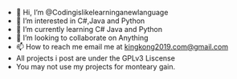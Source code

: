 - 👋 Hi, I’m @Codingislikelearninganewlanguage
- 👀 I’m interested in C#,Java and Python
- 🌱 I’m currently learning C# Java and Python
- 💞️ I’m looking to collaborate on Anything
- 📫 How to reach me email me at kingkong2019.com@gmail.com
- All projects i post are under the GPLv3 Liscense
- You may not use my projects for monteary gain.

